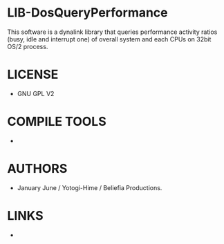 LIB-DosQueryPerformance
=======================

This software is a dynalink library that queries performance activity ratios (busy, idle and interrupt one) of overall system and each CPUs on 32bit OS/2 process.


LICENSE
===============
* GNU GPL V2

COMPILE TOOLS
===============
* 

AUTHORS
===============
* January June / Yotogi-Hime / Beliefia Productions.

LINKS
===============
* 
